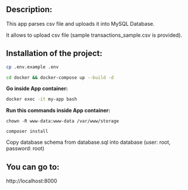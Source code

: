 ## Description:

This app parses csv file and uploads it into MySQL Database.

It allows to upload csv file (sample transactions_sample.csv is provided).

## Installation of the project:

```bash
cp .env.example .env
```

```bash
cd docker && docker-compose up --build -d
```

**Go inside App container:**
```bash
docker exec -it my-app bash 
```

**Run this commands inside App container:**

```
chown -R www-data:www-data /var/www/storage
```
```
composer install
```

Copy database schema from database.sql into database (user: root, password: root)

## You can go to:
http://localhost:8000
